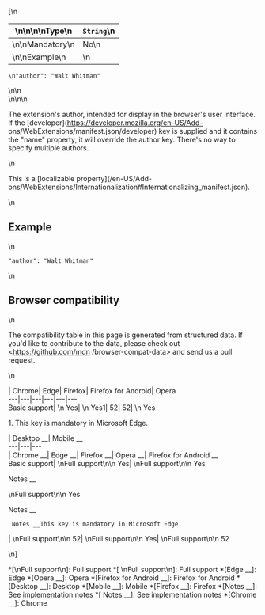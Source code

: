 [\n

\n\n\n\nType\n| `String`\n  
---|---  
\n\nMandatory\n| No\n  
\n\nExample\n| \n

    
    
    \n"author": "Walt Whitman"

\n\n  
\n\n\n

The extension's author, intended for display in the browser's user interface.
If the [developer](https://developer.mozilla.org/en-US/Add-
ons/WebExtensions/manifest.json/developer) key is supplied and it contains the
"name" property, it will override the author key. There's no way to specify
multiple authors.

\n

This is a [localizable property](/en-US/Add-
ons/WebExtensions/Internationalization#Internationalizing_manifest.json).

\n

## Example

\n

    
    
    "author": "Walt Whitman"

\n

## Browser compatibility

\n

The compatibility table in this page is generated from structured data. If
you'd like to contribute to the data, please check out <https://github.com/mdn
/browser-compat-data> and send us a pull request.

\n

| Chrome| Edge| Firefox| Firefox for Android| Opera  
---|---|---|---|---|---  
Basic support| \n Yes| \n Yes1| 52| 52| \n Yes  
  
1\. This key is mandatory in Microsoft Edge.

| Desktop __| Mobile __  
---|---|---  
| Chrome __| Edge __| Firefox __| Opera __| Firefox for Android __  
Basic support|  \nFull support\n\n Yes| \nFull support\n\n Yes

Notes __

\nFull support\n\n Yes

Notes __

     Notes __This key is mandatory in Microsoft Edge.
|  \nFull support\n\n 52| \nFull support\n\n Yes| \nFull support\n\n 52  
  
\n]

  *[\nFull support\n]: Full support
  *[ \nFull support\n]: Full support
  *[Edge __]: Edge
  *[Opera __]: Opera
  *[Firefox for Android __]: Firefox for Android
  *[Desktop __]: Desktop
  *[Mobile __]: Mobile
  *[Firefox __]: Firefox
  *[Notes __]: See implementation notes
  *[ Notes __]: See implementation notes
  *[Chrome __]: Chrome

